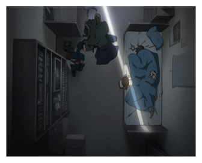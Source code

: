 <img src="https://github.com/boccique/boccique/blob/main/assets/giphy%20(1).gif" width="1300" height="400"/>
